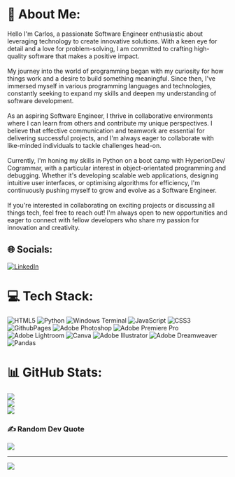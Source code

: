 # 💫 About Me:
Hello I'm Carlos, a passionate Software Engineer enthusiastic about leveraging technology to create innovative solutions. With a keen eye for detail and a love for problem-solving, I am committed to crafting high-quality software that makes a positive impact.<br><br>My journey into the world of programming began with my curiosity for how things work and a desire to build something meaningful. Since then, I've immersed myself in various programming languages and technologies, constantly seeking to expand my skills and deepen my understanding of software development.<br><br>As an aspiring Software Engineer, I thrive in collaborative environments where I can learn from others and contribute my unique perspectives. I believe that effective communication and teamwork are essential for delivering successful projects, and I'm always eager to collaborate with like-minded individuals to tackle challenges head-on.<br><br>Currently, I'm honing my skills in Python on a boot camp with HyperionDev/ Cogrammar, with a particular interest in object-orientated programming and debugging. Whether it's developing scalable web applications, designing intuitive user interfaces, or optimising algorithms for efficiency, I'm continuously pushing myself to grow and evolve as a Software Engineer.<br><br>If you're interested in collaborating on exciting projects or discussing all things tech, feel free to reach out! I'm always open to new opportunities and eager to connect with fellow developers who share my passion for innovation and creativity.<br>


## 🌐 Socials:
[![LinkedIn](https://img.shields.io/badge/LinkedIn-%230077B5.svg?logo=linkedin&logoColor=white)](https://linkedin.com/in/carlosbarrett) 

# 💻 Tech Stack:
![HTML5](https://img.shields.io/badge/html5-%23E34F26.svg?style=plastic&logo=html5&logoColor=white) ![Python](https://img.shields.io/badge/python-3670A0?style=plastic&logo=python&logoColor=ffdd54) ![Windows Terminal](https://img.shields.io/badge/Windows%20Terminal-%234D4D4D.svg?style=plastic&logo=windows-terminal&logoColor=white) ![JavaScript](https://img.shields.io/badge/javascript-%23323330.svg?style=plastic&logo=javascript&logoColor=%23F7DF1E) ![CSS3](https://img.shields.io/badge/css3-%231572B6.svg?style=plastic&logo=css3&logoColor=white) ![GithubPages](https://img.shields.io/badge/github%20pages-121013?style=plastic&logo=github&logoColor=white) ![Adobe Photoshop](https://img.shields.io/badge/adobe%20photoshop-%2331A8FF.svg?style=plastic&logo=adobe%20photoshop&logoColor=white) ![Adobe Premiere Pro](https://img.shields.io/badge/Adobe%20Premiere%20Pro-9999FF.svg?style=plastic&logo=Adobe%20Premiere%20Pro&logoColor=white) ![Adobe Lightroom](https://img.shields.io/badge/Adobe%20Lightroom-31A8FF.svg?style=plastic&logo=Adobe%20Lightroom&logoColor=white) ![Canva](https://img.shields.io/badge/Canva-%2300C4CC.svg?style=plastic&logo=Canva&logoColor=white) ![Adobe Illustrator](https://img.shields.io/badge/adobe%20illustrator-%23FF9A00.svg?style=plastic&logo=adobe%20illustrator&logoColor=white) ![Adobe Dreamweaver](https://img.shields.io/badge/Adobe%20Dreamweaver-FF61F6.svg?style=plastic&logo=Adobe%20Dreamweaver&logoColor=white) ![Pandas](https://img.shields.io/badge/pandas-%23150458.svg?style=plastic&logo=pandas&logoColor=white)
# 📊 GitHub Stats:
![](https://github-readme-stats.vercel.app/api?username=CarlosBarrett&theme=dark&hide_border=false&include_all_commits=false&count_private=false)<br/>
![](https://github-readme-streak-stats.herokuapp.com/?user=CarlosBarrett&theme=dark&hide_border=false)<br/>
![](https://github-readme-stats.vercel.app/api/top-langs/?username=CarlosBarrett&theme=dark&hide_border=false&include_all_commits=false&count_private=false&layout=compact)

### ✍️ Random Dev Quote
![](https://quotes-github-readme.vercel.app/api?type=horizontal&theme=tokyonight)

---
[![](https://visitcount.itsvg.in/api?id=CarlosBarrett&icon=0&color=0)](https://visitcount.itsvg.in)

<!-- Proudly created with GPRM ( https://gprm.itsvg.in ) -->
